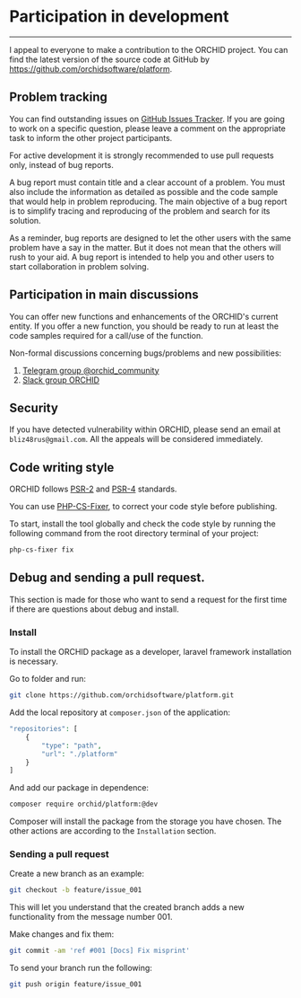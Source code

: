 # Participation in development
----------

I appeal to everyone to make a contribution to the ORCHID project. You can find the latest version of the source code at GitHub by <https://github.com/orchidsoftware/platform>.

## Problem tracking

You can find outstanding issues on [GitHub Issues Tracker](https://github.com/orchidsoftware/platform/issues).
If you are going to work on a specific question, please leave a comment on the appropriate task to inform the other project participants.


For active development it is strongly recommended to use pull requests only, instead of bug reports. 

A bug report must contain title and a clear account of a problem. You must also include the information as detailed as possible and the code sample that would help in problem reproducing. The main objective of a bug report is to simplify tracing and reproducing of the problem and search for its solution.

As a reminder, bug reports are designed to let the other users with the same problem have a say in the matter. But it does not mean that the others will rush to your aid. A bug report is intended to help you and other users to start collaboration in problem solving.


## Participation in main discussions

You can offer new functions and enhancements of the ORCHID's current entity. If you offer a new function, you should be ready to run at least the code samples required for a call/use of the function.

 Non-formal discussions concerning bugs/problems and new possibilities:
  1. [Telegram group @orchid_community](https://t.me/orchid_community)
  1. [Slack group ORCHID](https://lara-orchid.slack.com/messages/C6JJA6X0V/) 

## Security

If you have detected vulnerability within ORCHID, please send an email at `bliz48rus@gmail.com`.
All the appeals will be considered immediately. 


## Code writing style

ORCHID follows [PSR-2](https://github.com/php-fig/fig-standards/blob/master/accepted/PSR-2-coding-style-guide-meta.md) and [PSR-4](Https://github.com/php-fig/fig-standards/blob/master/accepted/PSR-4-autoloader.md) standards.


You can use [PHP-CS-Fixer](https://github.com/FriendsOfPHP/PHP-CS-Fixer), to correct your code style before publishing.

To start, install the tool globally and check the code style by running the following command from the root directory terminal of your project:
````bash
php-cs-fixer fix
````



## Debug and sending a pull request.


This section is made for those who want to send a request for the first time if there are questions about debug and install.



### Install

To install the ORCHID package as a developer, laravel framework installation is necessary.

Go to folder and run:

```bash
git clone https://github.com/orchidsoftware/platform.git
```

Add the local repository at `composer.json` of the application:

```php
"repositories": [
    {
        "type": "path",
        "url": "./platform"
    }
]
```

And add our package in dependence:

```bash
composer require orchid/platform:@dev
````
Composer will install the package from the storage you have chosen.
The other actions are according to the `Installation` section.

### Sending a pull request

Create a new branch as an example:

```bash
git checkout -b feature/issue_001
```

This will let you understand that the created branch adds a new functionality from the message number 001.


Make changes and fix them:

```bash
git commit -am 'ref #001 [Docs] Fix misprint'
```


To send your branch run the following:
```bash
git push origin feature/issue_001
```


